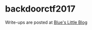 # backdoorctf2017

Write-ups are posted at [Blue's Little Blog](https://hva314.github.io/blog/tag/backdoor/)
